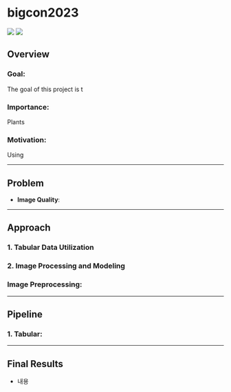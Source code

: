 # bigcon2023

<div>
<img src="https://img.shields.io/badge/PyTorch-EE4C2C?style=for-the-badge&logo=Pytorch&logoColor=white">
<img src="https://img.shields.io/badge/Python-3776AB?style=for-the-badge&logo=Python&logoColor=white">

</div>

## Overview

### Goal:

The goal of this project is t

### Importance:

Plants 

### Motivation:

Using 

---

## Problem

- **Image Quality**: 

---

## Approach

### 1. **Tabular Data Utilization**


### 2. **Image Processing and Modeling**

### **Image Preprocessing**:

---

## Pipeline


### 1. **Tabular**:


---

## Final Results

- 내용
